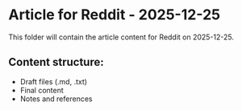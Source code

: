 # Article for Reddit - 2025-12-25

This folder will contain the article content for Reddit on 2025-12-25.

## Content structure:
- Draft files (.md, .txt)
- Final content
- Notes and references
